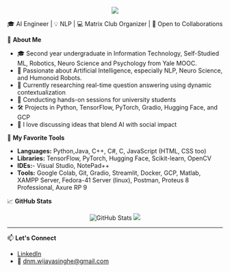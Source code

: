 <p align="center">
  <img src="https://readme-typing-svg.herokuapp.com?lines=Hi+there,+I'm+Dinithi+Wijayasinghe+👋;AI+Engineer+%7C+NLP+Researcher+%7C+Open+Source+Lover&center=true&width=500&height=50">
</p>

<p align="center">
  🎓 AI Engineer | 💡 NLP | 💻 Matrix Club Organizer | 🚀 Open to Collaborations
</p>

🌟 **About Me**  
- 🎓 Second year undergraduate in Information Technology, Self-Studied ML, Robotics, Neuro Science and Psychology from Yale MOOC.
- 🤖 Passionate about Artificial Intelligence, especially NLP, Neuro Science, and Humonoid Robots. 
- 🧪 Currently researching real-time question answering using dynamic contextualization  
- 🏫 Conducting hands-on sessions for university students  
- 🛠️ Projects in Python, TensorFlow, PyTorch, Gradio, Hugging Face, and GCP  
- 💬 I love discussing ideas that blend AI with social impact

🔨 **My Favorite Tools**
- **Languages:** Python,Java, C++, C#, C, JavaScript (HTML, CSS too)
- **Libraries:** TensorFlow, PyTorch, Hugging Face, Scikit-learn, OpenCV
- **IDEs:**- Visual Studio, NotePad++
- **Tools:** Google Colab, Git, Gradio, Streamlit, Docker, GCP, Matlab, XAMPP Server, Fedora-41 Server (linux), Postman, Proteus 8 Professional, Axure RP 9

📈 **GitHub Stats**

<p align="center">
  <img src="https://github-readme-stats.vercel.app/api?username=nimsala1234&show_icons=true&theme=tokyonight" alt="GitHub Stats"/>
  <img src="https://github-readme-stats.vercel.app/api/top-langs/?username=nimsala1234&layout=compact&theme=tokyonight"/>
</p>

---

📫 **Let's Connect**
- [LinkedIn](https://www.linkedin.com/in/dinithi-wijayasinghe)
- 📧 dnm.wijayasinghe@gmail.com
